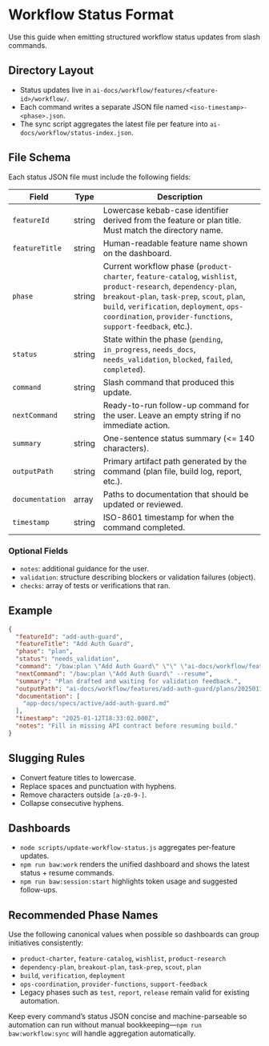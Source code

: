 # Workflow Status Format

Use this guide when emitting structured workflow status updates from slash commands.

## Directory Layout
- Status updates live in `ai-docs/workflow/features/<feature-id>/workflow/`.
- Each command writes a separate JSON file named `<iso-timestamp>-<phase>.json`.
- The sync script aggregates the latest file per feature into `ai-docs/workflow/status-index.json`.

## File Schema
Each status JSON file must include the following fields:

| Field | Type | Description |
| --- | --- | --- |
| `featureId` | string | Lowercase kebab-case identifier derived from the feature or plan title. Must match the directory name. |
| `featureTitle` | string | Human-readable feature name shown on the dashboard. |
| `phase` | string | Current workflow phase (`product-charter`, `feature-catalog`, `wishlist`, `product-research`, `dependency-plan`, `breakout-plan`, `task-prep`, `scout`, `plan`, `build`, `verification`, `deployment`, `ops-coordination`, `provider-functions`, `support-feedback`, etc.). |
| `status` | string | State within the phase (`pending`, `in_progress`, `needs_docs`, `needs_validation`, `blocked`, `failed`, `completed`). |
| `command` | string | Slash command that produced this update. |
| `nextCommand` | string | Ready-to-run follow-up command for the user. Leave an empty string if no immediate action. |
| `summary` | string | One-sentence status summary (<= 140 characters). |
| `outputPath` | string | Primary artifact path generated by the command (plan file, build log, report, etc.). |
| `documentation` | array<string> | Paths to documentation that should be updated or reviewed. |
| `timestamp` | string | ISO-8601 timestamp for when the command completed. |

### Optional Fields
- `notes`: additional guidance for the user.
- `validation`: structure describing blockers or validation failures (object).
- `checks`: array of tests or verifications that ran.

## Example
```json
{
  "featureId": "add-auth-guard",
  "featureTitle": "Add Auth Guard",
  "phase": "plan",
  "status": "needs_validation",
  "command": "/baw:plan \"Add Auth Guard\" \"\" \"ai-docs/workflow/features/add-auth-guard/intake/requirements.md\"",
  "nextCommand": "/baw:plan \"Add Auth Guard\" --resume",
  "summary": "Plan drafted and waiting for validation feedback.",
  "outputPath": "ai-docs/workflow/features/add-auth-guard/plans/20250112-add-auth-guard/plan.md",
  "documentation": [
    "app-docs/specs/active/add-auth-guard.md"
  ],
  "timestamp": "2025-01-12T18:33:02.000Z",
  "notes": "Fill in missing API contract before resuming build."
}
```

## Slugging Rules
- Convert feature titles to lowercase.
- Replace spaces and punctuation with hyphens.
- Remove characters outside `[a-z0-9-]`.
- Collapse consecutive hyphens.

## Dashboards
- `node scripts/update-workflow-status.js` aggregates per-feature updates.
- `npm run baw:work` renders the unified dashboard and shows the latest status + resume commands.
- `npm run baw:session:start` highlights token usage and suggested follow-ups.

## Recommended Phase Names
Use the following canonical values when possible so dashboards can group initiatives consistently:

- `product-charter`, `feature-catalog`, `wishlist`, `product-research`
- `dependency-plan`, `breakout-plan`, `task-prep`, `scout`, `plan`
- `build`, `verification`, `deployment`
- `ops-coordination`, `provider-functions`, `support-feedback`
- Legacy phases such as `test`, `report`, `release` remain valid for existing automation.

Keep every command’s status JSON concise and machine-parseable so automation can run without manual bookkeeping—`npm run baw:workflow:sync` will handle aggregation automatically.

